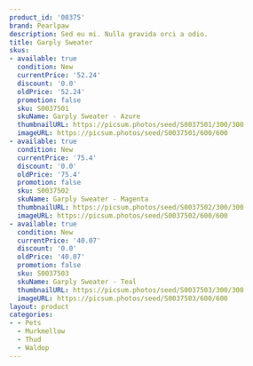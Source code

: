 ```yaml
---
product_id: '00375'
brand: Pearlpaw
description: Sed eu mi. Nulla gravida orci a odio.
title: Garply Sweater
skus:
- available: true
  condition: New
  currentPrice: '52.24'
  discount: '0.0'
  oldPrice: '52.24'
  promotion: false
  sku: S0037501
  skuName: Garply Sweater - Azure
  thumbnailURL: https://picsum.photos/seed/S0037501/300/300
  imageURL: https://picsum.photos/seed/S0037501/600/600
- available: true
  condition: New
  currentPrice: '75.4'
  discount: '0.0'
  oldPrice: '75.4'
  promotion: false
  sku: S0037502
  skuName: Garply Sweater - Magenta
  thumbnailURL: https://picsum.photos/seed/S0037502/300/300
  imageURL: https://picsum.photos/seed/S0037502/600/600
- available: true
  condition: New
  currentPrice: '40.07'
  discount: '0.0'
  oldPrice: '40.07'
  promotion: false
  sku: S0037503
  skuName: Garply Sweater - Teal
  thumbnailURL: https://picsum.photos/seed/S0037503/300/300
  imageURL: https://picsum.photos/seed/S0037503/600/600
layout: product
categories:
- - Pets
  - Murkmellow
  - Thud
  - Waldop
---
```

